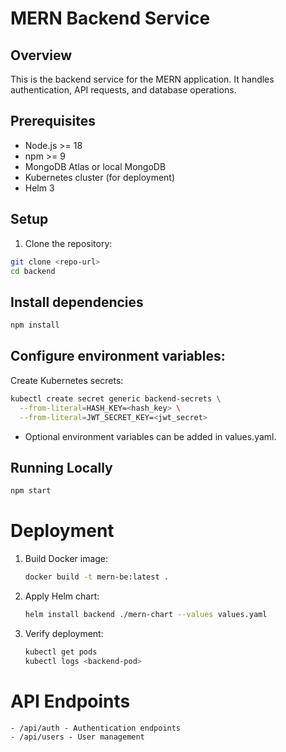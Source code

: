 # MERN Backend Service

## Overview
This is the backend service for the MERN application. It handles authentication, API requests, and database operations.

## Prerequisites
- Node.js >= 18
- npm >= 9
- MongoDB Atlas or local MongoDB
- Kubernetes cluster (for deployment)
- Helm 3

## Setup
1. Clone the repository:
 ```bash
git clone <repo-url>
cd backend
```
## Install dependencies
```bash
npm install

```
## Configure environment variables:

Create Kubernetes secrets:
```bash
kubectl create secret generic backend-secrets \
  --from-literal=HASH_KEY=<hash_key> \
  --from-literal=JWT_SECRET_KEY=<jwt_secret>
```
- Optional environment variables can be added in values.yaml.

## Running Locally
```bash
npm start
```
# Deployment
1. Build Docker image:

    ```bash
    docker build -t mern-be:latest .
    ```
2. Apply Helm chart:
    ```bash
    helm install backend ./mern-chart --values values.yaml
    
    ```
3. Verify deployment:
    ```bash
    kubectl get pods
    kubectl logs <backend-pod>
    ```
# API Endpoints
    - /api/auth - Authentication endpoints
    - /api/users - User management



